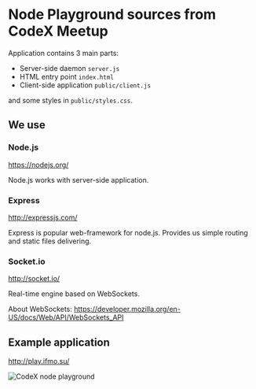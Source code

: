 # Node Playground sources from CodeX Meetup

Application contains 3 main parts:
- Server-side daemon `server.js`
- HTML entry point `index.html`
- Client-side application `public/client.js`

and some styles in `public/styles.css`.

## We use

### Node.js
https://nodejs.org/

Node.js works with server-side application.


### Express
http://expressjs.com/

Express is popular web-framework for node.js. Provides us simple routing and static files delivering.

### Socket.io
http://socket.io/

Real-time engine based on WebSockets.

About WebSockets: https://developer.mozilla.org/en-US/docs/Web/API/WebSockets_API

## Example application

http://play.ifmo.su/

![CodeX node playground](https://ifmo.su/public/img/external/node-playground-screen.png)


